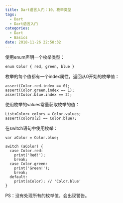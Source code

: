 ```yaml
---
title: Dart语言入门：10、枚举类型
tags:
  - Dart
  - Dart语言入门
categories:
  - Dart
  - Basics
date: 2018-11-26 22:58:32
---
```


使用enum声明一个枚举类型：
```
enum Color { red, green, blue }
```

枚举的每个值都有一个index属性，返回从0开始的枚举值：
```
assert(Color.red.index == 0);
assert(Color.green.index == 1);
assert(Color.blue.index == 2);
```

使用枚举的values常量获取枚举的值：
```
List<Color> colors = Color.values;
assert(colors[2] == Color.blue);
```

在switch语句中使用枚举：
```
var aColor = Color.blue;

switch (aColor) {
  case Color.red:
    print('Red!');
    break;
  case Color.green:
    print('Green!');
    break;
  default:
    print(aColor); // 'Color.blue'
}
```
PS：没有处理所有的枚举值，会出现警告。